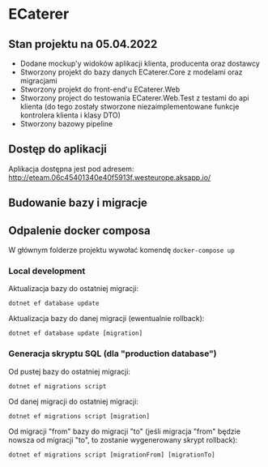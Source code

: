 # ECaterer

## Stan projektu na 05.04.2022

* Dodane mockup'y widoków aplikacji klienta, producenta oraz dostawcy
* Stworzony projekt do bazy danych ECaterer.Core z modelami oraz migracjami
* Stworzony projekt do front-end'u ECaterer.Web
* Stworzony project do testowania ECaterer.Web.Test z testami do api klienta (do tego zostały stworzone niezaimplementowane funkcje kontrolera klienta i klasy DTO)
* Stworzony bazowy pipeline

## Dostęp do aplikacji
Aplikacja dostępna jest pod adresem: http://eteam.06c45401340e40f5913f.westeurope.aksapp.io/

## Budowanie bazy i migracje

## Odpalenie docker composa
W głównym folderze projektu wywołać komendę `docker-compose up`

### Local development

Aktualizacja bazy do ostatniej migracji:

```
dotnet ef database update
```

Aktualizacja bazy do danej migracji (ewentualnie rollback):

```
dotnet ef database update [migration]
```

### Generacja skryptu SQL (dla "production database")

Od pustej bazy do ostatniej migracji:

```
dotnet ef migrations script
```

Od danej migracji do ostatniej migracji:

```
dotnet ef migrations script [migration]
```

Od migracji "from" bazy do migracji "to" (jeśli migracja "from" będzie nowsza od migracji "to", to zostanie wygenerowany skrypt rollback):

```
dotnet ef migrations script [migrationFrom] [migrationTo]
```
